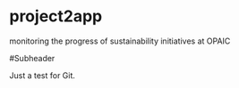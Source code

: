 # project2app
monitoring the progress of  sustainability initiatives at OPAIC



#Subheader

Just a test for Git.